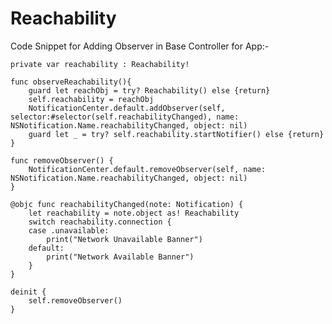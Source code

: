 # Reachability

Code Snippet for Adding Observer in Base Controller for App:-

    private var reachability : Reachability!

    func observeReachability(){
        guard let reachObj = try? Reachability() else {return}
        self.reachability = reachObj
        NotificationCenter.default.addObserver(self, selector:#selector(self.reachabilityChanged), name: NSNotification.Name.reachabilityChanged, object: nil)
        guard let _ = try? self.reachability.startNotifier() else {return}
    }
    
    func removeObserver() {
        NotificationCenter.default.removeObserver(self, name: NSNotification.Name.reachabilityChanged, object: nil)
    }
    
    @objc func reachabilityChanged(note: Notification) {
        let reachability = note.object as! Reachability
        switch reachability.connection {
        case .unavailable:
            print("Network Unavailable Banner")
        default:
            print("Network Available Banner")
        }
    }
    
    deinit {
        self.removeObserver()
    }
